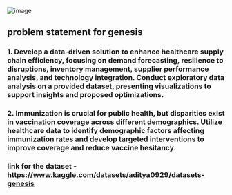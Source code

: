 
![image](https://github.com/aditya0929/event_you-/assets/127277877/8c0327a1-1605-45fc-acfc-3a01bcf436b0)

## problem statement for genesis

### 1. Develop a data-driven solution to enhance healthcare supply chain efficiency, focusing on demand forecasting, resilience to disruptions, inventory management, supplier performance analysis, and technology integration. Conduct exploratory data analysis on a provided dataset, presenting visualizations to support insights and proposed optimizations.

### 2. Immunization is crucial for public health, but disparities exist in vaccination coverage across different demographics. Utilize healthcare data to identify demographic factors affecting immunization rates and develop targeted interventions to improve coverage and reduce vaccine hesitancy.

### link for the dataset - https://www.kaggle.com/datasets/aditya0929/datasets-genesis
